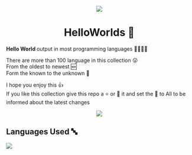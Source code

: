 <p align=center>
  <img align=center src="https://media.giphy.com/media/QTfX9Ejfra3ZmNxh6B/giphy.gif" />
</p>
<h1 align=center>
  HelloWorlds 👋
</h1>

<p>
  <b> Hello World </b> output in most programming languages 👨‍💻🧑‍💻
</p>
<p>
  There are more than 100 language in this collection 😲
  <br />
  From the oldest to newest 🆕
  <br />
  Form the known to the unknown 🤩
</p>
<p>
  I hope you enjoy this 👍
  <br />
  If you like this collection give this repo a ⭐ or 🍴 it and set the 🔔 to All to be informed about the latest changes
</p>
<p align=center>
  <img align=center src="https://media.giphy.com/media/Vf3ZKdillTMOOaOho0/giphy.gif" />
</p>

<h2>
  Languages Used 🔤
</h2>
<img src="https://img.shields.io/badge/C-A8B9CC?style=flat&logo=c&logoColor=white" />
